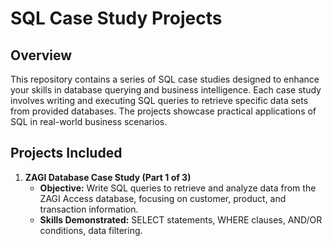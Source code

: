 # SQL Case Study Projects

## Overview
This repository contains a series of SQL case studies designed to enhance your skills in database querying and business intelligence. Each case study involves writing and executing SQL queries to retrieve specific data sets from provided databases. The projects showcase practical applications of SQL in real-world business scenarios.

## Projects Included

1. **ZAGI Database Case Study (Part 1 of 3)**
   - **Objective:** Write SQL queries to retrieve and analyze data from the ZAGI Access database, focusing on customer, product, and transaction information.
   - **Skills Demonstrated:** SELECT statements, WHERE clauses, AND/OR conditions, data filtering.
